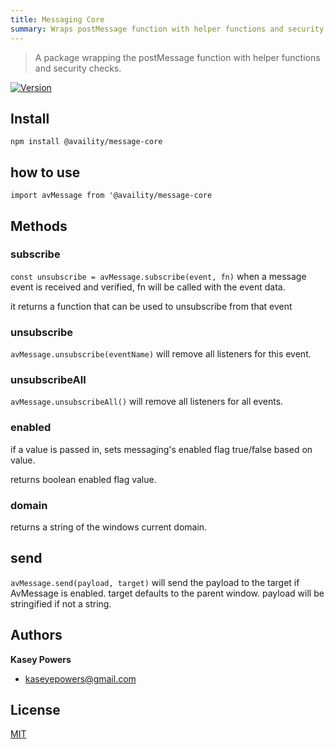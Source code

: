 ```yaml
---
title: Messaging Core
summary: Wraps postMessage function with helper functions and security checks.
---
```


> A package wrapping the postMessage function with helper functions and security checks.

[![Version](https://img.shields.io/npm/v/@availity/message-core.svg?style=for-the-badge)](https://www.npmjs.com/package/@availity/message-core)

## Install

`npm install @availity/message-core`

## how to use

`import avMessage from '@availity/message-core`

## Methods

### subscribe

`const unsubscribe = avMessage.subscribe(event, fn)` when a message event is received and verified, fn will be called with the event data.

it returns a function that can be used to unsubscribe from that event

### unsubscribe

`avMessage.unsubscribe(eventName)` will remove all listeners for this event.

### unsubscribeAll

`avMessage.unsubscribeAll()` will remove all listeners for all events.

### enabled

if a value is passed in, sets messaging's enabled flag true/false based on value.

returns boolean enabled flag value.

### domain

returns a string of the windows current domain.

## send

`avMessage.send(payload, target)` will send the payload to the target if AvMessage is enabled.
target defaults to the parent window. payload will be stringified if not a string.

## Authors

**Kasey Powers**

- [kaseyepowers@gmail.com](kaseyepowers@gmail.com)

## License

[MIT](../../LICENSE)
